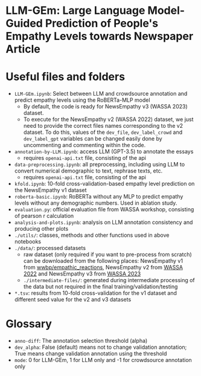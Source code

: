 # LLM-GEm: Large Language Model-Guided Prediction of People's Empathy Levels towards Newspaper Article

# Useful files and folders
- `LLM-GEm.ipynb`: Select between LLM and crowdsource annotation and predict empathy levels using the RoBERTa-MLP model
	- By default, the code is ready for NewsEmpathy v3 (WASSA 2023) dataset. 
	- To execute for the NewsEmpathy v2 (WASSA 2022) dataset, we just need to provide the correct files names corresponding to the v2 dataset. To do this, values of the `dev_file`, `dev_label_crowd` and `dev_label_gpt` variables can be changed  easily done by uncommenting and commenting within the code.   
- `annotation-by-LLM.ipynb`: access LLM (GPT-3.5) to annotate the essays
	- requires `openai-api.txt` file, consisting of the api
- `data-preprocessing.ipynb`: all preprocessing, including using LLM to convert numerical demographic to text, rephrase texts, etc.
	- requires `openai-api.txt` file, consisting of the api
- `kfold.ipynb`: 10-fold cross-validation-based empathy level prediction on the NewsEmpathy v1 dataset
- `roberta-basic.ipynb`: RoBERTa without any MLP to predict empathy levels without any demographic numbers. Used in ablation study.
- `evaluation.py`: official evaluation file from WASSA workshop, consisting of pearson r calculation
- `analysis-and-plots.ipynb`: analysis on LLM annotation consistency and producing other plots
- `./utils/`: classes, methods and other functions used in above notebooks
- `./data/`: processed datasets
	- raw dataset (only required if you want to pre-process from scratch) can be downloaded from the following places: NewsEmpathy v1 from [wwbp/empathic\_reactions](https://github.com/wwbp/empathic_reactions), NewsEmpathy v2 from [WASSA 2022](https://codalab.lisn.upsaclay.fr/competitions/834#learn_the_details-datasets) and NewsEmpathy v3 from [WASSA 2023](https://codalab.lisn.upsaclay.fr/competitions/11167#learn_the_details-datasets)
	- `./intermediate-files/`: generated during intermediate processing of the data but not required in the final training/validation/testing
- `*.tsv`: results from 10-fold cross-validation for the v1 dataset and different seed value for the v2 and v3 datasets

# Glossary
- `anno-diff`: The annotation selection threshold (alpha)
- `dev_alpha`: False (default) means not to change validation annotation; True means change validation annotation using the threshold
- `mode`: 0 for LLM-GEm, 1 for LLM only and -1 for crowdsource annotation only

